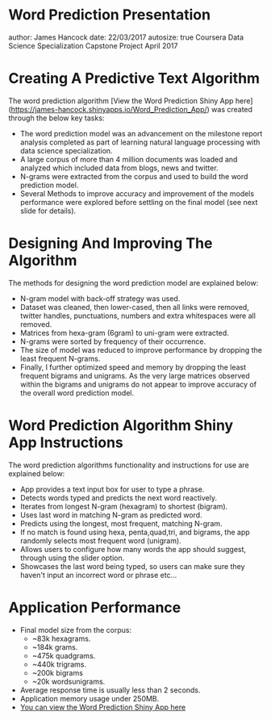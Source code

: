 Word Prediction Presentation
========================================================
author: James Hancock
date: 22/03/2017
autosize: true
Coursera Data Science Specialization Capstone Project April 2017

Creating A Predictive Text Algorithm 
========================================================

The word prediction algorithm  [View the Word Prediction Shiny App here] (https://james-hancock.shinyapps.io/Word_Prediction_App/) was created through the below key tasks:

- The word prediction model was an advancement on the milestone report analysis completed as part of learning natural language processing with data science specialization.
- A large corpus of more than 4 million documents was loaded and analyzed which included data from blogs, news and twitter. 
- N-grams were extracted from the corpus and used to build the word prediction model.
- Several Methods to improve accuracy and improvement of the models performance were explored before settling on the final model (see next slide for details).


Designing And Improving The Algorithm
========================================================

The methods for designing the word prediction model are explained below:

- N-gram model with back-off strategy was used.
- Dataset was cleaned, then lower-cased, then all links were removed, twitter handles, punctuations, numbers and extra whitespaces were all removed.
- Matrices from hexa-gram (6gram) to uni-gram were extracted.
- N-grams were sorted by frequency of their occurrence.
- The size of model was reduced to improve performance by dropping the least frequent N-grams.
- Finally, I further optimized speed and memory by dropping the least frequent bigrams and unigrams. As the very large matrices observed within the bigrams and unigrams do not appear to improve accuracy of the overall word prediction model.

Word Prediction Algorithm Shiny App Instructions
========================================================

The word prediction algorithms functionality and instructions for use are explained below:

- App provides a text input box for user to type a phrase.
- Detects words typed and predicts the next word reactively.
- Iterates from longest N-gram (hexagram) to shortest (bigram).
- Uses last word in matching N-gram as predicted word.
- Predicts using the longest, most frequent, matching N-gram.
- If no match is found using hexa, penta,quad,tri, and bigrams, the app randomly selects most frequent word (unigram).
- Allows users to configure how many words the app should suggest, through using the slider option.
- Showcases the last word being typed, so users can make sure they haven't input an incorrect word or phrase etc...


Application Performance
========================================================
- Final model size from the corpus:
    - ~83k hexagrams.
    - ~184k grams.
    - ~475k quadgrams.
    - ~440k trigrams. 
    - ~200k bigrams 
    - ~20k wordsunigrams.
- Average response time is usually less than 2 seconds.
- Application memory usage under 250MB.
- [You can view the Word Prediction Shiny App here](https://james-hancock.shinyapps.io/Word_Prediction_App/)
